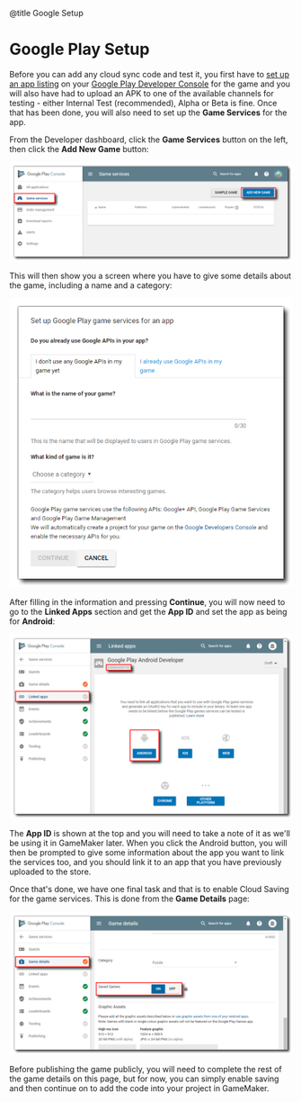 @title Google Setup

# Google Play Setup

Before you can add any cloud sync code and test it, you first have to [set up an app listing](https://support.google.com/googleplay/android-developer/answer/113469?hl=en) on your [Google Play Developer Console](https://developer.android.com/distribute/console/index.html) for the game and you will also have had to upload an APK to one of the available channels for testing - either Internal Test (recommended), Alpha or Beta is fine. Once that has been done, you will also need to set up the **Game Services** for the app.

From the Developer dashboard, click the **Game Services** button on the left, then click the **Add New Game** button:

![](assets/CloudSync_AddServices.png)

This will then show you a screen where you have to give some details about the game, including a name and a category:

![](assets/CloudSync_GameDetails.png)

After filling in the information and pressing **Continue**, you will now need to go to the **Linked Apps** section and get the **App ID** and set the app as being for **Android**:

![](assets/CloudSync_GetID.png)

The **App ID** is shown at the top and you will need to take a note of it as we'll be using it in GameMaker later. When you click the Android button, you will then be prompted to give some information about the app you want to link the services too, and you should link it to an app that you have previously uploaded to the store.

Once that's done, we have one final task and that is to enable Cloud Saving for the game services. This is done from the **Game Details** page:

![](assets/CloudSync_SetSaving.png)

Before publishing the game publicly, you will need to complete the rest of the game details on this page, but for now, you can simply enable saving and then continue on to add the code into your project in GameMaker.

<br />
